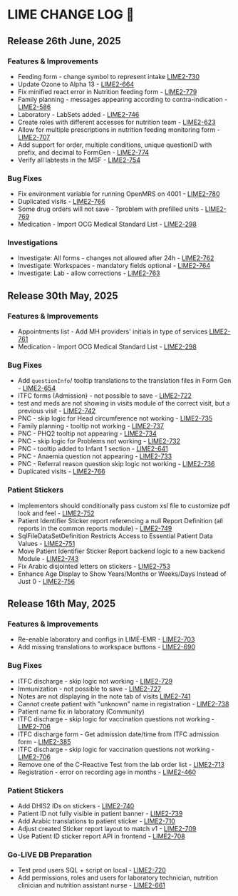 # LIME CHANGE LOG 🚀

## Release 26th June, 2025

### Features & Improvements

- Feeding form - change symbol to represent intake [LIME2-730](https://msf-ocg.atlassian.net/browse/LIME2-730)
- Update Ozone to Alpha 13 - [LIME2-664](https://msf-ocg.atlassian.net/browse/LIME2-664)
- Fix minified react error in Nutrition feeding form - [LIME2-779](https://msf-ocg.atlassian.net/browse/LIME2-779)
- Family planning - messages appearing according to contra-indication - [LIME2-586](https://msf-ocg.atlassian.net/browse/LIME2-586)
- Laboratory - LabSets added - [LIME2-746](https://msf-ocg.atlassian.net/browse/LIME2-746)
- Create roles with different accesses for nutrition team - [LIME2-623](https://msf-ocg.atlassian.net/browse/LIME2-623)
- Allow for multiple prescriptions in nutrition feeding monitoring form - [LIME2-707](https://msf-ocg.atlassian.net/browse/LIME2-707)
- Add support for order, multiple conditions, unique questionID with prefix, and decimal to FormGen - [LIME2-774](https://msf-ocg.atlassian.net/browse/LIME2-774)
- Verify all labtests in the MSF - [LIME2-754](https://msf-ocg.atlassian.net/browse/LIME2-754)

### Bug Fixes

- Fix environment variable for running OpenMRS on 4001 - [LIME2-780](https://msf-ocg.atlassian.net/browse/LIME2-780)
- Duplicated visits - [LIME2-766](https://msf-ocg.atlassian.net/browse/LIME2-766)
- Some drug orders will not save - ?problem with prefilled units - [LIME2-769](https://msf-ocg.atlassian.net/browse/LIME2-769)
- Medication - Import OCG Medical Standard List - [LIME2-298](https://msf-ocg.atlassian.net/browse/LIME2-298)

### Investigations

- Investigate: All forms - changes not allowed after 24h - [LIME2-762](https://msf-ocg.atlassian.net/browse/LIME2-762)
- Investigate: Workspaces - mandatory fields optional - [LIME2-764](https://msf-ocg.atlassian.net/browse/LIME2-764)
- Investigate: Lab - allow corrections - [LIME2-763](https://msf-ocg.atlassian.net/browse/LIME2-763)

## Release 30th May, 2025

### Features & Improvements

- Appointments list - Add MH providers' initials in type of services [LIME2-761](https://msf-ocg.atlassian.net/browse/LIME2-761)
- Medication - Import OCG Medical Standard List - [LIME2-298](https://msf-ocg.atlassian.net/browse/LIME2-298)

### Bug Fixes

- Add `questionInfo`/ tooltip translations to the translation files in Form Gen - [LIME2-654](https://msf-ocg.atlassian.net/browse/LIME2-654)
- ITFC forms (Admission) - not possible to save - [LIME2-722](https://msf-ocg.atlassian.net/browse/LIME2-722)
- test and meds are not showing in visits module of the correct visit, but a previous visit - [LIME2-742](https://msf-ocg.atlassian.net/browse/LIME2-742)
- PNC - skip logic for Head circumference not working - [LIME2-735](https://msf-ocg.atlassian.net/browse/LIME2-735)
- Family planning - tooltip not working - [LIME2-737](https://msf-ocg.atlassian.net/browse/LIME2-737)
- PNC - PHQ2 tooltip not appearing - [LIME2-734](https://msf-ocg.atlassian.net/browse/LIME2-734)
- PNC - skip logic for Problems not working - [LIME2-732](https://msf-ocg.atlassian.net/browse/LIME2-732)
- PNC - tooltip added to Infant 1 section - [LIME2-641](https://msf-ocg.atlassian.net/browse/LIME2-641)
- PNC - Anaemia question not appearing - [LIME2-733](https://msf-ocg.atlassian.net/browse/LIME2-733)
- PNC - Referral reason question skip logic not working - [LIME2-736](https://msf-ocg.atlassian.net/browse/LIME2-736)
- Duplicated visits - [LIME2-766](https://msf-ocg.atlassian.net/browse/LIME2-766)

### Patient Stickers

- Implementors should conditionally pass custom xsl file to customize pdf look and feel - [LIME2-752](https://msf-ocg.atlassian.net/browse/LIME2-752)
- Patient Identifier Sticker report referencing a null Report Definition (all reports in the common reports module) - [LIME2-749](https://msf-ocg.atlassian.net/browse/LIME2-749)
- SqlFileDataSetDefinition Restricts Access to Essential Patient Data Values - [LIME2-751](https://msf-ocg.atlassian.net/browse/LIME2-751)
- Move Patient Identifier Sticker Report backend logic to a new backend Module - [LIME2-743](https://msf-ocg.atlassian.net/browse/LIME2-743)
- Fix Arabic disjointed letters on stickers - [LIME2-753](https://msf-ocg.atlassian.net/browse/LIME2-753)
- Enhance Age Display to Show Years/Months or Weeks/Days Instead of Just 0 - [LIME2-756](https://msf-ocg.atlassian.net/browse/LIME2-756)

## Release 16th May, 2025

### Features & Improvements

- Re-enable laboratory and configs in LIME-EMR - [LIME2-703](https://msf-ocg.atlassian.net/browse/LIME2-703)
- Add missing translations to workspace buttons - [LIME2-690](https://msf-ocg.atlassian.net/browse/LIME2-690)

### Bug Fixes

- ITFC discharge - skip logic not working - [LIME2-729](https://msf-ocg.atlassian.net/browse/LIME2-729)
- Immunization - not possible to save - [LIME2-727](https://msf-ocg.atlassian.net/browse/LIME2-727)
- Notes are not displaying in the note tab of visits [LIME2-741](https://msf-ocg.atlassian.net/browse/LIME2-741)
- Cannot create patient with "unknown" name in registration - [LIME2-738](https://msf-ocg.atlassian.net/browse/LIME2-738)
- Patient name fix in laboratory (Community)
- ITFC discharge - skip logic for vaccination questions not working - [LIME2-706](https://msf-ocg.atlassian.net/browse/LIME2-706)
- ITFC discharge form - Get admission date/time from ITFC admission form - [LIME2-385](https://msf-ocg.atlassian.net/browse/LIME2-385)
- ITFC discharge - skip logic for vaccination questions not working - [LIME2-706](https://msf-ocg.atlassian.net/browse/LIME2-706)
- Remove one of the C-Reactive Test from the lab order list - [LIME2-713](https://msf-ocg.atlassian.net/browse/LIME2-713)
- Registration - error on recording age in months - [LIME2-460](https://msf-ocg.atlassian.net/browse/LIME2-460)

### Patient Stickers

- Add DHIS2 IDs on stickers - [LIME2-740](https://msf-ocg.atlassian.net/browse/LIME2-740)
- Patient ID not fully visible in patient banner - [LIME2-739](https://msf-ocg.atlassian.net/browse/LIME2-739)
- Add Arabic translations to patient sticker - [LIME2-710](https://msf-ocg.atlassian.net/browse/LIME2-710)
- Adjust created Sticker report layout to match v1 - [LIME2-709](https://msf-ocg.atlassian.net/browse/LIME2-709)
- Use Patient ID sticker report API in frontend - [LIME2-708](https://msf-ocg.atlassian.net/browse/LIME2-708)

### Go-LIVE DB Preparation

- Test prod users SQL + script on local - [LIME2-720](https://msf-ocg.atlassian.net/browse/LIME2-720)
- Add permissions, roles and users for laboratory technician, nutrition clinician and nutrition assistant nurse - [LIME2-661](https://msf-ocg.atlassian.net/browse/LIME2-661)
